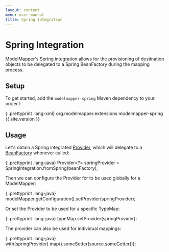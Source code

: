 ```yaml
---
layout: content
menu: user-manual
title: Spring Integration
---
```


# Spring Integration

ModelMapper's Spring integration allows for the provisioning of destination objects to be delegated to a Spring BeanFactory during the mapping process. 

## Setup

To get started, add the `modelmapper-spring` Maven dependency to your project:

{:.prettyprint .lang-xml}
	<dependency>
	  <groupId>org.modelmapper.extensions</groupId>
	  <artifactId>modelmapper-spring</artifactId>
	  <version>{{ site.version }}</version>
	</dependency>
	
## Usage

Let's obtain a Spring integrated [Provider](/user-manual/providers), which will delegate to a [BeanFactory](http://static.springsource.org/spring/docs/3.0.x/javadoc-api/org/springframework/beans/factory/BeanFactory.html) whenever called:

{:.prettyprint .lang-java}
	Provider<?> springProvider = SpringIntegration.fromSpring(beanFactory);

Then we can configure the Provider for to be used globally for a ModelMapper:

{:.prettyprint .lang-java}
	modelMapper.getConfiguration().setProvider(springProvider);

Or set the Provider to be used for a specific TypeMap:

{:.prettyprint .lang-java}
	typeMap.setProvider(springProvider);

The provider can also be used for individual mappings:

{:.prettyprint .lang-java}
	with(springProvider).map().someSetter(source.someGetter());